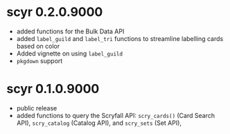 # scyr 0.2.0.9000
* added functions for the Bulk Data API
* added `label_guild` and `label_tri` functions to streamline labelling cards 
based on color
* Added vignette on using `label_guild`
* `pkgdown` support

# scyr 0.1.0.9000

* public release
* added functions to query the Scryfall API: `scry_cards()` (Card Search API),
`scry_catalog` (Catalog API), and `scry_sets` (Set API),